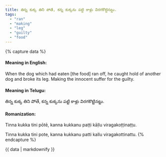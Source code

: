 ```yaml
---
title: తిన్న కుక్క తిని పోతే, కన్న కుక్కను పట్టి కాళ్లు విరగకొట్టినట్టు.
tags:
  - "ran"
  - "making"
  - "leg"
  - "guilty"
  - "food"
---
```


{% capture data %}
#### Meaning in English:
When the dog which had eaten [the food] ran off, he caught hold of another dog and broke its leg.
Making the innocent suffer for the guilty.

#### Meaning in Telugu:
తిన్న కుక్క తిని పోతే, కన్న కుక్కను పట్టి కాళ్లు విరగకొట్టినట్టు.

#### Romanization:
Tinna kukka tini pōtē, kanna kukkanu paṭṭi kāḷlu viragakoṭṭinaṭṭu.

Tinna kukka tini pote, kanna kukkanu patti kallu viragakottinattu.
{% endcapture %}

{{ data | markdownify }}

